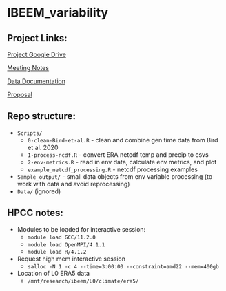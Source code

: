 # IBEEM_variability

## Project Links:

[Project Google Drive](https://drive.google.com/drive/u/1/folders/1hnJP1CRZQSph2M2cIhCEwvujxFOhfM0k)

[Meeting Notes](https://docs.google.com/document/d/1ix5mSCbO7rRCj2juQN04UeabejayMgcYT0-yo08uSZ0/edit)

[Data Documentation](https://docs.google.com/document/d/13Hn0klwabOQzdfCg1W-FIF00j1t_YgT40v-99Fhkt3Y/edit)

[Proposal](https://drive.google.com/file/d/1K0jelDSM3ZlyHDlNI3SRYAbzlrS0hpiU/view?usp=share_link)


## Repo structure:

* `Scripts/`
  * `0-clean-Bird-et-al.R` - clean and combine gen time data from Bird et al. 2020
  * `1-process-ncdf.R` - convert ERA netcdf temp and precip to csvs
  * `2-env-metrics.R` - read in env data, calculate env metrics, and plot
  * `example_netcdf_processing.R` - netcdf processing examples
* `Sample_output/` - small data objects from env variable processing (to work with data and avoid reprocessing)
* `Data/` (ignored)

## HPCC notes:

* Modules to be loaded for interactive session:
  * `module load GCC/11.2.0`
  * `module load OpenMPI/4.1.1`
  * `module load R/4.1.2`
* Request high mem interactive session
  * `salloc -N 1 -c 4 --time=3:00:00 --constraint=amd22 --mem=400gb`
* Location of L0 ERA5 data
  * `/mnt/research/ibeem/L0/climate/era5/`
